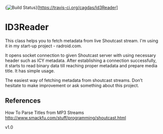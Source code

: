 {<img src="https://travis-ci.org/cagdas/Id3Reader.svg?branch=master" alt="Build Status" />}[https://travis-ci.org/cagdas/Id3Reader]

ID3Reader
==============
This class helps you to fetch metadata from live Shoutcast stream. I'm using it in my start-up project - radroid.com. 

It opens socket connection to given Shoutcast server with using necessary header such as ICY metadata. After establishing a connection successfully, it starts to read binary data till reaching proper metadata and prepare media title. It has simple usage.

The easiest way of fetching metadata from shoutcast streams. 
Don’t hesitate to make improvement or ask something about this project.

References
--------------------------
How To Parse Titles from MP3 Streams
http://www.smackfu.com/stuff/programming/shoutcast.html

v1.0


